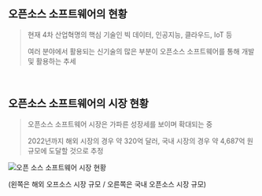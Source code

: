오픈소스 소프트웨어의 현황
---
> 현재 4차 산업혁명의 핵심 기술인 빅 데이터, 인공지능, 클라우드, IoT 등
> 
> 여러 분야에서 활용되는 신기술의 많은 부분이 오픈소스 소프트웨어를 통해 개발 및 활용하는 추세
<br>

## 오픈소스 소프트웨어의 시장 현황
> 오픈소스 소프트웨어 시장은 가파른 성장세를 보이며 확대되는 중
>
> 2022년까지 해외 시장의 경우 약 320억 달러, 국내 시장의 경우 약 4,687억 원 규모에 도달할 것으로 추정

![오픈 소스 소프트웨어 시장 현황](https://user-images.githubusercontent.com/114066603/193475043-08ebfc4b-9186-4d39-9538-551f4bd1d382.png)

(왼쪽은 해외 오프소스 시장 규모 / 오른쪽은 국내 오픈소스 시장 규모)
